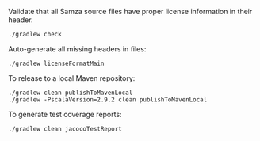 Validate that all Samza source files have proper license information in their header.

    ./gradlew check

Auto-generate all missing headers in files:

    ./gradlew licenseFormatMain

To release to a local Maven repository:

    ./gradlew clean publishToMavenLocal
    ./gradlew -PscalaVersion=2.9.2 clean publishToMavenLocal

To generate test coverage reports:

    ./gradlew clean jacocoTestReport
